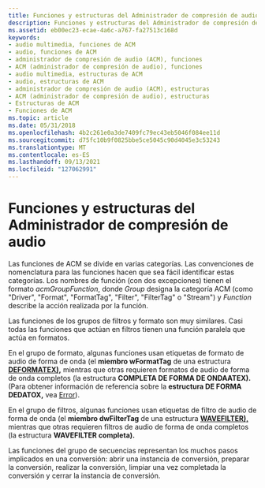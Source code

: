 ```yaml
---
title: Funciones y estructuras del Administrador de compresión de audio
description: Funciones y estructuras del Administrador de compresión de audio
ms.assetid: eb00ec23-ecae-4a6c-a767-fa27513c168d
keywords:
- audio multimedia, funciones de ACM
- audio, funciones de ACM
- administrador de compresión de audio (ACM), funciones
- ACM (administrador de compresión de audio), funciones
- audio multimedia, estructuras de ACM
- audio, estructuras de ACM
- administrador de compresión de audio (ACM), estructuras
- ACM (administrador de compresión de audio), estructuras
- Estructuras de ACM
- Funciones de ACM
ms.topic: article
ms.date: 05/31/2018
ms.openlocfilehash: 4b2c261e0a3de7409fc79ec43eb5046f084ee11d
ms.sourcegitcommit: d75fc10b9f0825bbe5ce5045c90d4045e3c53243
ms.translationtype: MT
ms.contentlocale: es-ES
ms.lasthandoff: 09/13/2021
ms.locfileid: "127062991"
---
```

# <a name="audio-compression-manager-functions-and-structures"></a>Funciones y estructuras del Administrador de compresión de audio

Las funciones de ACM se divide en varias categorías. Las convenciones de nomenclatura para las funciones hacen que sea fácil identificar estas categorías. Los nombres de función (con dos excepciones) tienen el formato *acmGroupFunction*, donde *Group* designa la categoría ACM (como "Driver", "Format", "FormatTag", "Filter", "FilterTag" o "Stream") y *Function* describe la acción realizada por la función.

Las funciones de los grupos de filtros y formato son muy similares. Casi todas las funciones que actúan en filtros tienen una función paralela que actúa en formatos.

En el grupo de formato, algunas funciones usan etiquetas de formato de audio de forma de onda (el **miembro wFormatTag** de una estructura [**DEFORMATEX),**](/windows/win32/api/mmeapi/ns-mmeapi-waveformatex) mientras que otras requieren formatos de audio de forma de onda completos (la estructura **COMPLETA DE FORMA DE ONDAATEX).** (Para obtener información de referencia sobre la **estructura DE FORMA DEDATOX,** vea [Error](error.md)).

En el grupo de filtros, algunas funciones usan etiquetas de filtro de audio de forma de onda (el **miembro dwFilterTag** de una estructura [**WAVEFILTER),**](/windows/desktop/api/Mmreg/ns-mmreg-wavefilter) mientras que otras requieren filtros de audio de forma de onda completos (la estructura **WAVEFILTER completa).**

Las funciones del grupo de secuencias representan los muchos pasos implicados en una conversión: abrir una instancia de conversión, preparar la conversión, realizar la conversión, limpiar una vez completada la conversión y cerrar la instancia de conversión.

 

 